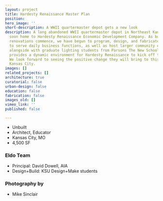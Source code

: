 ```yaml
---
layout: project
title: Hardesty Renaissance Master Plan
position: 
hero_image: ''
short-description: A WWII quartermaster depot gets a new look
description: A long abandoned WWII quartermaster depot in Northeast Kansas City will
  soon home to Hardesty Renaissance Economic Development Company. As building shell
  renovations commence, we have begun to program, design, and fabricate a mobile office
  to serve daily business functions, as well as host larger community events. Working
  alongside with graduate lighting students from Parsons The New School, the design
  provides a dynamic environment for Hardesty Renaissance to kick off their new company.
  We look forward to seeing the positive change they will bring to this site and Northeast
  Kansas City.
images: []
related_projects: []
architecture: true
curatorial: false
urban-design: false
education: false
fabrication: false
images_old: []
vimeo_link: ''
published: false

---
```

* Unbuilt
* Architect, Educator
* Kansas City, MO
* 4,500 SF

### Eldo Team

* Principal: David Dowell, AIA
* Design+Build: KSU Design+Make students

### Photography by

* Mike Sinclair